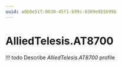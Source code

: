 ```yaml
---
uuid: a0b0e51f-0630-45f1-b99c-8309e9b5699b
---
```



# AlliedTelesis.AT8700


<!-- prettier-ignore -->
!!! todo
    Describe *AlliedTelesis.AT8700* profile


